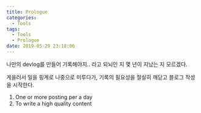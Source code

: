 ```yaml
---
title: Prologue
categories:
  - Tools
tags:
  - Tools
  - Prologue
date: 2019-05-29 23:18:06
---
```



나만의 devlog를 만들어 기록해야지.. 라고 되뇌인 지 몇 년이 지났는 지 모르겠다.

게을러서 일을 핑계로 나중으로 미루다가, 기록의 필요성을 절실히 깨닫고 블로그 작성을 시작한다.

1. One or more posting per a day
2. To write a high quality content